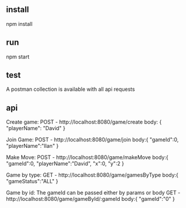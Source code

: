 ## install
npm install

## run
npm start

## test
A postman collection is available with all api requests

## api
Create game:
POST - http://localhost:8080/game/create
body: {
    "playerName": "David"
    }

Join Game:
POST - http://localhost:8080/game/join
body:{
    "gameId":0,
    "playerName":"Ilan"
    }

Make Move:
POST - http://localhost:8080/game/makeMove
body:{
    "gameId":0,
    "playerName":"David",
    "x":0,
    "y":2
    }

Game by type:
GET - http://localhost:8080/game/gamesByType
body:{
    "gameStatus":"ALL"
    }

Game by id:
The gameId can be passed either by params or body 
GET - http://localhost:8080/game/gameById/:gameId
body:{
    "gameId":"0"
    }
    
